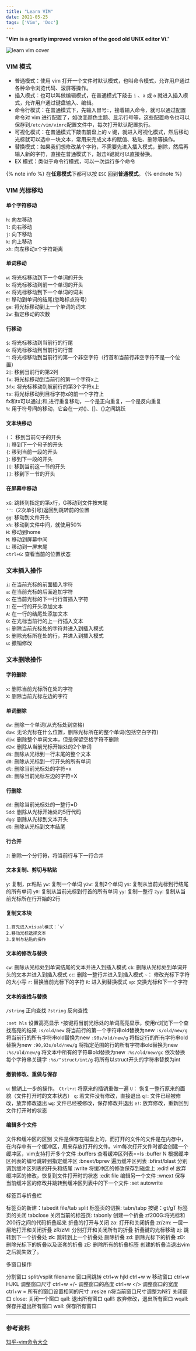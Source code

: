 ```yaml
---
title: "Learn VIM"
date: 2021-05-25
tags: ['Vim', 'Doc']
---
```


"**Vim is a greatly improved version of the good old UNIX editor Vi**."
<!-- more -->

![learn vim cover](/images/learn-vim.png)

### VIM 模式

- 普通模式：使用 vim 打开一个文件时默认模式，也叫命令模式，允许用户通过各种命令浏览代码、滚屏等操作。
- 插入模式：也可以叫做编辑模式，在普通模式下敲击 `i` 、`a` 或 `o` 就进入插入模式，允许用户通过键盘输入、编辑。
- 命令行模式：在普通模式下，先输入冒号`:`，接着输入命令，就可以通过配置命令对 vim 进行配置了，如改变颜色主题、显示行号等，这些配置命令也可以保存到`/etc/vim/vimrc`配置文件中，每次打开默认配置执行。
- 可视化模式：在普通模式下敲击前盘上的 `v` 键，就进入可视化模式，然后移动光标就可以选中一块文本，常用来完成文本的赋值、粘贴、删除等操作。
- 替换模式：如果我们想修改某个字符，不需要先进入插入模式，删除，然后再输入新的字符，直接在普通模式下，敲击`R`键就可以直接替换。
- EX 模式：类似于命令行模式，可以一次运行多个命令  

{% note info %}
在**任意模式**下都可以按 `ESC` 回到**普通模式**。
{% endnote %}


### VIM 光标移动

#### 单个字符移动

`h`:  向左移动  
`l`:  向右移动  
`j`:  向下移动  
`k`:  向上移动  
`xh`:  向左移动x个字符距离  

#### 单词移动

`w`:  将光标移动到下一个单词的开头  
`b`:  将光标移动到前一个单词的开头  
`e`:  将光标移动到下一个单词的词末  
`E`:  移动到单词的结尾(忽略标点符号)  
`ge`:  将光标移动到上一个单词的词末  
`2w`:  指定移动的次数  

#### 行移动

`$`:  将光标移动到当前行的行尾  
`0`:  将光标移动到当前行的行首  
`^`:  将光标移动到当前行的第一个非空字符（行首和当前行非空字符不是一个位置）  
`2|`:  移到当前行的第2列  
`fx`:  将光标移动到当前行的第一个字符x上  
`3fx`: 将光标移动到航前行的第3个字符x上  
`tx`:   将光标移动到目标字符x的前一个字符上  
fx和tx可以通过;和,进行重复移动，一个是正向重复，一个是反向重复  
`%`:  用于符号间的移动，它会在一对()、[]、{}之间跳跃  

#### 文本块移动

`(`：  移到当前句子的开头  
`)`:  移到下一个句子的开头  
`{`:  移到当前一段的开头  
`}`:  移到下一段的开头  
`[[`:  移到当前这一节的开头  
`]]`:  移到下一节的开头  

#### 在屏幕中移动

`xG`:  跳转到指定的第x行，G移动到文件按末尾  
`''`:（2次单引号)返回到跳转前的位置  
`gg`:  移动到文件开头  
`x%`:  移动到文件中间，就使用50%  
`H`:  移动到home  
`M`:  移动到屏幕中间  
`L`:  移动到一屏末尾  
`ctrl+G`:  查看当前的位置状态  

### 文本插入操作

`i`:  在当前光标的前面插入字符  
`a`:  在当前光标的后面追加字符  
`o`:  在当前光标的下一行行首插入字符  
`I`:  在一行的开头添加文本  
`A`:  在一行的结尾处添加文本  
`O`:  在光标当前行的上一行插入文本  
`s`:  删除当前光标处的字符并进入到插入模式  
`S`:  删除光标所在处的行，并进入到插入模式  
`u`:  撤销修改  

### 文本删除操作

#### 字符删除

`x`:  删除当前光标所在处的字符  
`X`:  删除当前光标左边的字符  

#### 单词删除

`dw`:  删除一个单词(从光标处到空格)  
`daw`:  无论光标在什么位置，删除光标所在的整个单词(包括空白字符)  
`diw`:  删除整个单词文本，但是保留空格字符不删除  
`d2w`:  删除从当前光标开始处的2个单词  
`d$`:  删除从光标到一行末尾的整个文本  
`d0`:  删除从光标到一行开头的所有单词  
`dl`:  删除当前光标处的字符=x  
`dh`:  删除当前光标左边的字符=X  

#### 行删除

`dd`:  删除当前光标处的一整行=D  
`5dd`:  删除从光标开始处的5行代码  
`dgg`:  删除从光标到文本开头  
`dG`:  删除从光标到文本结尾  

#### 行合并

`J`:  删除一个分行符，将当前行与下一行合并  

#### 文本复制、剪切与粘贴

`y`:  复制，p:粘贴
`yw`:  复制一个单词
`y2w`:  复制2个单词
`y$`:  复制从当前光标到行结尾的所有单词
`y0`:  复制从当前光标到行首的所有单词
`yy`:  复制一整行
`2yy`:  复制从当前光标所在行开始的2行

#### 复制文本块

    1.首先进入visual模式：`v`
    2.移动光标选择文本
    3.复制与粘贴的操作

#### 文本的修改与替换

`cw`:  删除从光标处到单词结尾的文本并进入到插入模式
`cb`:  删除从光标处到单词开头的文本并进入到插入模式
`cc`:  删除一整行并进入到插入模式
`~`： 修改光标下字符的大小写
`r`:  替换当前光标下的字符
`R`:  进入到替换模式
`xp`:  交换光标和下一个字符


#### 文本的查找与替换

`/string`   正向查找
`?string`   反向查找

`:set hls` 设置高亮显示
`*`按键将当前光标处的单词高亮显示，使用n浏览下一个查找高亮的结果
`:s/old/new`   将当前行的第一个字符串old替换为new
`:s/old/new/g`   将当前行的所有字符串old替换为new
`:90s/old/new/g`  将指定行的所有字符串old替换为new
`:90,93s/old/new/g`  将指定范围的行的所有字符串old替换为new
`:%s/old/new/g`   将文本中所有的字符串old替换为new
`:%s/old/new/gc`  依次替换每个字符串关键字
`:%s/^struct/int/g`   将所有以struct开头的字符串替换为int


#### 撤销修改、重做与保存

`u`:  撤销上一步的操作。
`Ctrl+r`:  将原来的插销重做一遍
`U`：  恢复一整行原来的面貌（文件打开时的文本状态）
`q`:  若文件没有修改，直接退出
`q!`:  文件已经被修改，放弃修改退出
`wq`:  文件已经被修改，保存修改并退出
`e!`:  放弃修改，重新回到文件打开时的状态

#### 编辑多个文件

文件和缓冲区的区别
文件是保存在磁盘上的，而打开的文件的文件是在内存中，在内存中有一个缓冲区，用来存放打开的文件。vim每次打开文件时都会创建一个缓冲区，vim支持打开多个文件
:buffers   查看缓冲区列表==ls
:buffer N  根据缓冲区列表的编号跳转到指定缓冲区
:bnext/bprev  遍历缓冲区列表
:bfirst/blast  分别调到缓冲区列表的开头和结尾
:write   将缓冲区的修改保存到磁盘上
:edit! e!  放弃缓冲区的修改，恢复到文件打开时的状态
:edit file  编辑另一个文件
:wnext   保存当前缓冲区的修改并跳转到缓冲区列表中的下一个文件
:set autowrite

标签页与折叠栏

标签页的新建：tabedit file/tab split
标签页的切换: tabn/tabp
按键：gt/gT
标签页的关闭
    tabclose
关闭当前的标签页: tabonly
创建一个折叠
    zf200G:将光标和200行之间的代码折叠起来
折叠的打开与关闭
    za:  打开和关闭折叠
    zr/zm: 一层一层地打开和关闭折叠
    zR/zM: 分别打开和关闭所有的折叠
折叠键的光标移动
    zj: 跳转到下一个折叠处
    zk: 跳转到上一个折叠处
删除折叠
    zd: 删除光标下的折叠
    zD: 删除光标下的折叠以及嵌套的折叠
    zE: 删除所有的折叠标签
    创建的折叠当退出vim之后就失效了。

多窗口操作

分割窗口
    split/vsplit filename
窗口间跳转
    ctrl+w hjkl
    ctrl+w w
移动窗口
    ctrl+w HJKL
调整窗口尺寸
    ctrl+w +/-  调整窗口的高度
    ctrl+w </>  调整窗口的宽度
    ctrl+w = 所有的窗口设置相同的尺寸
    :resize n将当前窗口尺寸调整为N行
关闭窗口
    close: 关闭一个窗口
    qall: 退出所有窗口
    qall!: 放弃修改，退出所有窗口
    wqall: 保存并退出所有窗口
    wall: 保存所有窗口

---

### 参考资料

[知乎-vim命令大全](https://zhuanlan.zhihu.com/p/61515833)
